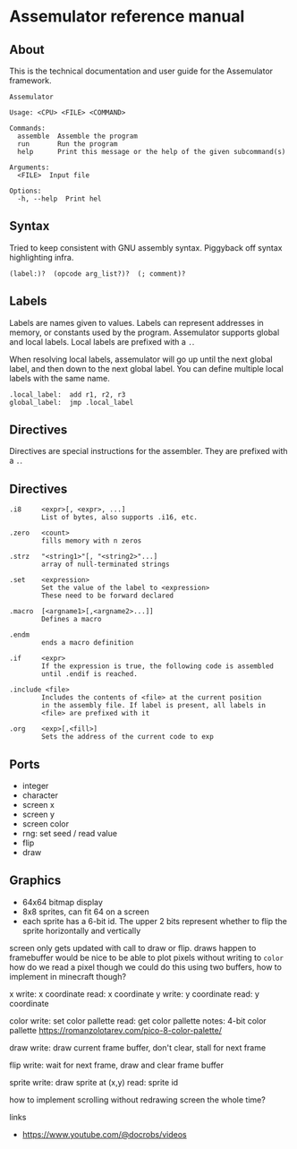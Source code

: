 # Assemulator reference manual

## About

This is the technical documentation and user guide for the Assemulator framework.

```
Assemulator

Usage: <CPU> <FILE> <COMMAND>

Commands:
  assemble  Assemble the program
  run       Run the program
  help      Print this message or the help of the given subcommand(s)

Arguments:
  <FILE>  Input file

Options:
  -h, --help  Print hel
```

## Syntax

Tried to keep consistent with GNU assembly syntax. Piggyback off syntax highlighting infra.

`(label:)?  (opcode arg_list?)?  (; comment)?`

## Labels

Labels are names given to values. Labels can represent addresses in memory, or constants used by the program. Assemulator supports global and local labels. Local labels are prefixed with a `.`.

When resolving local labels, assemulator will go up until the next global label, and then down to the next global label. You can define multiple local labels with the same name.

```
.local_label:  add r1, r2, r3
global_label:  jmp .local_label
```

## Directives

Directives are special instructions for the assembler. They are prefixed with a `.`.

## Directives

```
.i8     <expr>[, <expr>, ...]
        List of bytes, also supports .i16, etc.

.zero   <count>
        fills memory with n zeros

.strz   "<string1>"[, "<string2>"...]
        array of null-terminated strings

.set    <expression>
        Set the value of the label to <expression>
        These need to be forward declared

.macro  [<argname1>[,<argname2>...]]
        Defines a macro

.endm
        ends a macro definition

.if     <expr>
        If the expression is true, the following code is assembled
        until .endif is reached.

.include <file>
        Includes the contents of <file> at the current position
        in the assembly file. If label is present, all labels in
        <file> are prefixed with it

.org    <exp>[,<fill>]
        Sets the address of the current code to exp
```



## Ports


- integer
- character
- screen x
- screen y
- screen color
- rng: set seed / read value
- flip
- draw


## Graphics

- 64x64 bitmap display
- 8x8 sprites, can fit 64 on a screen
- each sprite has a 6-bit id. The upper 2 bits represent whether to flip the sprite horizontally and vertically

screen only gets updated with call to draw or flip.
draws happen to framebuffer
would be nice to be able to plot pixels without writing to `color`
how do we read a pixel though
we could do this using two buffers, how to implement in minecraft though?


x
    write: x coordinate
    read: x coordinate
y
    write: y coordinate
    read: y coordinate

color
    write: set color pallette
    read: get color pallette
    notes: 4-bit color pallette https://romanzolotarev.com/pico-8-color-palette/

draw
    write: draw current frame buffer, don't clear, stall for next frame

flip
    write: wait for next frame, draw and clear frame buffer

sprite
    write: draw sprite at (x,y)
    read: sprite id


how to implement scrolling without redrawing screen the whole time?

links
- https://www.youtube.com/@docrobs/videos


